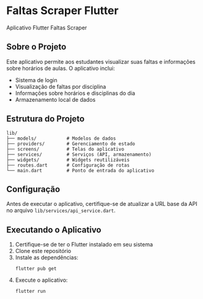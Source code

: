 # Faltas Scraper Flutter

Aplicativo Flutter Faltas Scraper

## Sobre o Projeto

Este aplicativo permite aos estudantes visualizar suas faltas e informações sobre horários de aulas. O aplicativo inclui:

- Sistema de login
- Visualização de faltas por disciplina
- Informações sobre horários e disciplinas do dia
- Armazenamento local de dados

## Estrutura do Projeto

```
lib/
├── models/           # Modelos de dados
├── providers/        # Gerenciamento de estado
├── screens/          # Telas do aplicativo
├── services/         # Serviços (API, armazenamento)
├── widgets/          # Widgets reutilizáveis
├── routes.dart       # Configuração de rotas
└── main.dart         # Ponto de entrada do aplicativo
```

## Configuração

Antes de executar o aplicativo, certifique-se de atualizar a URL base da API no arquivo `lib/services/api_service.dart`.

## Executando o Aplicativo

1. Certifique-se de ter o Flutter instalado em seu sistema
2. Clone este repositório
3. Instale as dependências:
   ```
   flutter pub get
   ```
4. Execute o aplicativo:
   ```
   flutter run
   ```
